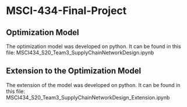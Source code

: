 # MSCI-434-Final-Project

## Optimization Model
The optimization model was developed on python. It can be found in this file: MSCI434_S20_Team3_SupplyChainNetworkDesign.ipynb

## Extension to the Optimization Model
The extension of the model was developed on python. It can be found in this file: MSCI434_S20_Team3_SupplyChainNetworkDesign_Extension.ipynb
